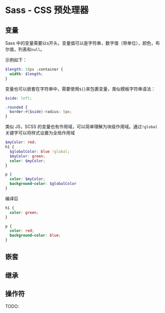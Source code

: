 # Sass - CSS 预处理器

## 变量

Sass 中的变量需要以`$`开头，变量值可以是字符串，数字值（带单位），颜色，布尔值，列表和`null`。

示例如下：

```scss
$length: 18px .container {
  width: $length;
}
```

变量也可以嵌套在字符串中，需要使用`${}`来包裹变量，类似模板字符串语法：

```scss
$side: left;

.rounded {
  border-#{$side}-radius: 5px;
}
```

类似 JS，SCSS 的变量也有作用域，可以简单理解为块级作用域。通过`!global`关键字可以将样式设置为全局作用域

```scss
$myColor: red;
h1 {
  $globalColor: blue !global;
  $myColor: green;
  color: $myColor;
}

p {
  color: $myColor;
  background-color: $globalColor
}
```

编译后

```css
h1 {
  color: green;
}

p {
  color: red;
  background-color: blue;
}
```

## 嵌套

## 继承

## 操作符



TODO: